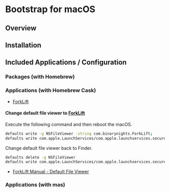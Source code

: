 # Bootstrap for macOS

## Overview

## Installation

## Included Applications / Configuration

### Packages (with Homebrew)

### Applications (with Homebrew Cask)

- [ForkLift](https://binarynights.com/)

#### Change default file viewer to [ForkLift](https://binarynights.com/)

Execute the following command and then reboot the macOS.

```bash
defaults write -g NSFileViewer -string com.binarynights.ForkLift;
defaults write com.apple.LaunchServices/com.apple.launchservices.secure LSHandlers -array-add '{LSHandlerContentType="public.folder";LSHandlerRoleAll="com.binarynights.ForkLift";}'
```

Change default file viewer back to Finder.

```bash
defaults delete -g NSFileViewer
defaults write com.apple.LaunchServices/com.apple.launchservices.secure LSHandlers -array-add '{LSHandlerContentType="public.folder";LSHandlerRoleAll="com.apple.finder";}'
```

- [ForkLift Manual - Default File Viewer](https://binarynights.com/manual#fileviewer)

### Applications (with mas)

